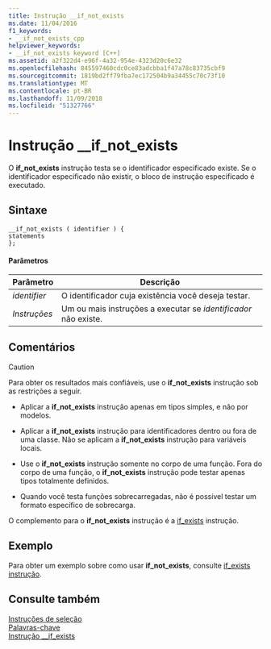 ```yaml
---
title: Instrução __if_not_exists
ms.date: 11/04/2016
f1_keywords:
- __if_not_exists_cpp
helpviewer_keywords:
- __if_not_exists keyword [C++]
ms.assetid: a2f322d4-e96f-4a32-954e-4323d20c6e32
ms.openlocfilehash: 845597460cdc0ce83adcbba1f47a78c83735cbf9
ms.sourcegitcommit: 1819bd2ff79fba7ec172504b9a34455c70c73f10
ms.translationtype: MT
ms.contentlocale: pt-BR
ms.lasthandoff: 11/09/2018
ms.locfileid: "51327766"
---
```

# <a name="ifnotexists-statement"></a>Instrução __if_not_exists

O **if_not_exists** instrução testa se o identificador especificado existe. Se o identificador especificado não existir, o bloco de instrução especificado é executado.

## <a name="syntax"></a>Sintaxe

```
__if_not_exists ( identifier ) {
statements
};
```

#### <a name="parameters"></a>Parâmetros

|Parâmetro|Descrição|
|---------------|-----------------|
|*identifier*|O identificador cuja existência você deseja testar.|
|*Instruções*|Um ou mais instruções a executar se *identificador* não existe.|

## <a name="remarks"></a>Comentários

> [!CAUTION]
>  Para obter os resultados mais confiáveis, use o **if_not_exists** instrução sob as restrições a seguir.

- Aplicar a **if_not_exists** instrução apenas em tipos simples, e não por modelos.

- Aplicar a **if_not_exists** instrução para identificadores dentro ou fora de uma classe. Não se aplicam a **if_not_exists** instrução para variáveis locais.

- Use o **if_not_exists** instrução somente no corpo de uma função. Fora do corpo de uma função, o **if_not_exists** instrução pode testar apenas tipos totalmente definidos.

- Quando você testa funções sobrecarregadas, não é possível testar um formato específico de sobrecarga.

O complemento para o **if_not_exists** instrução é a [if_exists](../cpp/if-exists-statement.md) instrução.

## <a name="example"></a>Exemplo

Para obter um exemplo sobre como usar **if_not_exists**, consulte [if_exists instrução](../cpp/if-exists-statement.md).

## <a name="see-also"></a>Consulte também

[Instruções de seleção](../cpp/selection-statements-cpp.md)<br/>
[Palavras-chave](../cpp/keywords-cpp.md)<br/>
[Instrução __if_exists](../cpp/if-exists-statement.md)
